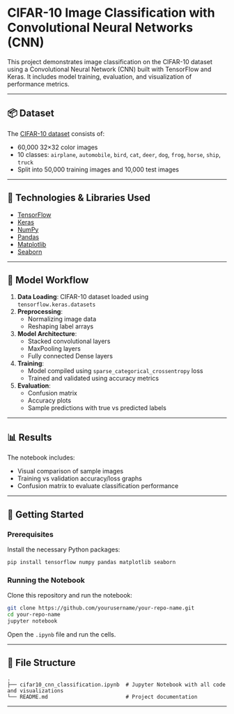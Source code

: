 # CIFAR-10 Image Classification with Convolutional Neural Networks (CNN)

This project demonstrates image classification on the CIFAR-10 dataset using a Convolutional Neural Network (CNN) built with TensorFlow and Keras. It includes model training, evaluation, and visualization of performance metrics.

---

## 📦 Dataset

The [CIFAR-10 dataset](https://www.cs.toronto.edu/~kriz/cifar.html) consists of:
- 60,000 32×32 color images
- 10 classes: `airplane`, `automobile`, `bird`, `cat`, `deer`, `dog`, `frog`, `horse`, `ship`, `truck`
- Split into 50,000 training images and 10,000 test images

---

## 🧰 Technologies & Libraries Used

- [TensorFlow](https://www.tensorflow.org/)
- [Keras](https://keras.io/)
- [NumPy](https://numpy.org/)
- [Pandas](https://pandas.pydata.org/)
- [Matplotlib](https://matplotlib.org/)
- [Seaborn](https://seaborn.pydata.org/)

---

## 🧪 Model Workflow

1. **Data Loading**: CIFAR-10 dataset loaded using `tensorflow.keras.datasets`
2. **Preprocessing**:
   - Normalizing image data
   - Reshaping label arrays
3. **Model Architecture**:
   - Stacked convolutional layers
   - MaxPooling layers
   - Fully connected Dense layers
4. **Training**:
   - Model compiled using `sparse_categorical_crossentropy` loss
   - Trained and validated using accuracy metrics
5. **Evaluation**:
   - Confusion matrix
   - Accuracy plots
   - Sample predictions with true vs predicted labels

---

## 📊 Results

The notebook includes:
- Visual comparison of sample images
- Training vs validation accuracy/loss graphs
- Confusion matrix to evaluate classification performance

---

## 🚀 Getting Started

### Prerequisites

Install the necessary Python packages:

```bash
pip install tensorflow numpy pandas matplotlib seaborn
```

### Running the Notebook

Clone this repository and run the notebook:

```bash
git clone https://github.com/yourusername/your-repo-name.git
cd your-repo-name
jupyter notebook
```

Open the `.ipynb` file and run the cells.

---

## 📁 File Structure

```
.
├── cifar10_cnn_classification.ipynb  # Jupyter Notebook with all code and visualizations
└── README.md                         # Project documentation
```

---

